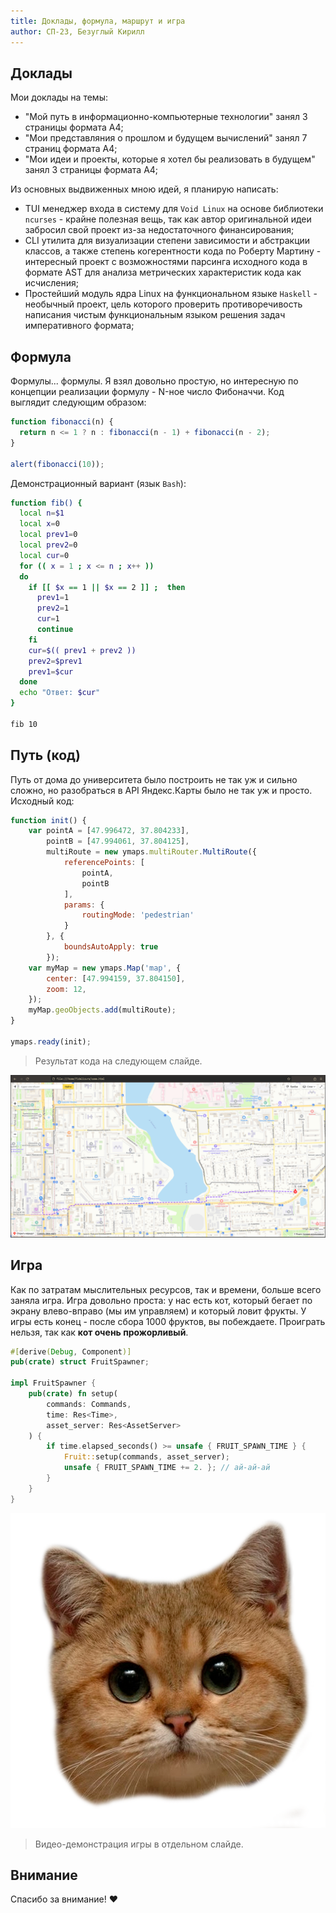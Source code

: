 ```yaml
---
title: Доклады, формула, маршрут и игра
author: СП-23, Безуглый Кирилл
---
```


Доклады
---

Мои доклады на темы:
- "Мой путь в информационно-компьютерные технологии" занял 3 страницы формата А4;
- "Мои представляния о прошлом и будущем вычислений" занял 7 страниц формата А4;
- "Мои идеи и проекты, которые я хотел бы реализовать в будущем" занял 3 страницы формата А4;

Из основных выдвиженных мною идей, я планирую написать:
- TUI менеджер входа в систему для `Void Linux` на основе библиотеки `ncurses` - крайне полезная вещь, так как автор оригинальной идеи забросил свой проект из-за недостаточного финансирования;
- CLI утилита для визуализации степени зависимости и абстракции классов, а также степень когерентности кода по Роберту Мартину - интересный проект с возможностями парсинга исходного кода в формате AST для анализа метрических характеристик кода как исчисления;
- Простейший модуль ядра Linux на функциональном языке `Haskell` - необычный проект, цель которого проверить противоречивость написания чистым функциональным языком решения задач императивного формата;

<!-- end_slide -->
Формула
---

Формулы... формулы. Я взял довольно простую, но интересную по концепции реализации формулу - N-ное число Фибоначчи.
Код выглядит следующим образом:
```js
function fibonacci(n) {
  return n <= 1 ? n : fibonacci(n - 1) + fibonacci(n - 2);
}

alert(fibonacci(10));
```

Демонстрационный вариант (язык `Bash`):
```bash +exec
function fib() {
  local n=$1
  local x=0
  local prev1=0
  local prev2=0
  local cur=0
  for (( x = 1 ; x <= n ; x++ ))
  do
    if [[ $x == 1 || $x == 2 ]] ;  then
      prev1=1
      prev2=1
      cur=1
      continue
    fi
    cur=$(( prev1 + prev2 ))
    prev2=$prev1
    prev1=$cur
  done
  echo "Ответ: $cur"
}

fib 10
```

<!-- end_slide -->
Путь (код)
---

Путь от дома до университета было построить не так уж и сильно сложно, но разобраться в API Яндекс.Карты было не так уж и просто.
Исходный код:
```js
function init() {
    var pointA = [47.996472, 37.804233],
        pointB = [47.994061, 37.804125],
        multiRoute = new ymaps.multiRouter.MultiRoute({
            referencePoints: [
                pointA,
                pointB
            ],
            params: {
                routingMode: 'pedestrian'
            }
        }, {
            boundsAutoApply: true
        });
    var myMap = new ymaps.Map('map', {
        center: [47.994159, 37.804150],
        zoom: 12,
    });
    myMap.geoObjects.add(multiRoute);
}

ymaps.ready(init);
```

>Результат кода на следующем слайде.

<!-- end_slide -->

![](map.png)

<!-- end_slide -->
Игра
---
<!-- column_layout: [2, 1] -->

<!-- column: 0 -->
Как по затратам мыслительных ресурсов, так и времени, больше всего заняла игра.
Игра довольно проста: у нас есть кот, который бегает по экрану влево-вправо (мы им управляем) и который ловит фрукты.
У игры есть конец - после сбора 1000 фруктов, вы побеждаете.
Проиграть нельзя, так как **кот очень прожорливый**.

```rust
#[derive(Debug, Component)]
pub(crate) struct FruitSpawner;

impl FruitSpawner {
    pub(crate) fn setup(
        commands: Commands,
        time: Res<Time>,
        asset_server: Res<AssetServer>
    ) {
        if time.elapsed_seconds() >= unsafe { FRUIT_SPAWN_TIME } {
            Fruit::setup(commands, asset_server);
            unsafe { FRUIT_SPAWN_TIME += 2. }; // ай-ай-ай
        }
    }
}
```

<!-- column: 1 -->
![](cat.png)

>Видео-демонстрация игры в отдельном слайде.

<!-- reset_layout -->

<!-- end_slide -->
Внимание
---

Спасибо за внимание! ❤️
